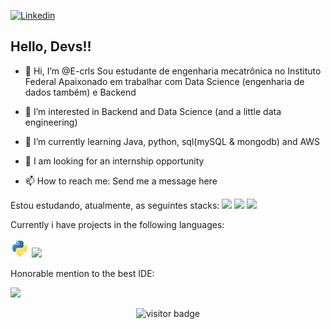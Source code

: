 [![Linkedin](https://img.shields.io/badge/Linkedin-blue?style=flat&logo=linkedin)](https://www.linkedin.com/in/andcarlos/)

## Hello, Devs!!
- 👋 Hi, I’m @E-crls
Sou estudante de engenharia mecatrônica no Instituto Federal
Apaixonado em trabalhar com Data Science (engenharia de dados também) e Backend

- 👀 I’m interested in Backend and Data Science (and a little data engineering)
- 🌱 I’m currently learning Java, python, sql(mySQL & mongodb) and AWS
- 💞️ I am looking for an internship opportunity
- 📫 How to reach me: Send me a message here

Estou estudando, atualmente, as seguintes stacks:
<code><img height="30" src="https://cdn.jsdelivr.net/npm/simple-icons@7.19.0/icons/amazonaws.svg"></code>
<code><img height="30" src="https://cdn.jsdelivr.net/npm/simple-icons@7.19.0/icons/mongodb.svg"></code>
<code><img height="30" src="https://cdn.jsdelivr.net/npm/simple-icons@7.19.0/icons/mysql.svg"></code>



Currently i have projects in the following languages:

<code><img height="30" src="https://raw.githubusercontent.com/devicons/devicon/master/icons/python/python-original.svg"></code>
<code><img height="30" src="https://cdn.jsdelivr.net/gh/devicons/devicon/icons/java/java-original.svg"></code>

<!--<div align="center">
>><a href="https://github.com/rbragadev">
>><img height="160em" src="https://github-readme-stats.vercel.app/api/top-langs/?username=E-crls&layout=compact&langs_count=7&theme=dracula"/>
>><img height="160em" src="https://github-readme-stats.vercel.app/api?username=E-crls&show_icons=true&theme=dracula&include_all_commits=true&count_private=true"/>
>></div>-->

Honorable mention to the best IDE:

<code><img height="30" src="https://cdn.jsdelivr.net/gh/devicons/devicon/icons/vscode/vscode-original.svg"></code>
</p>
</div>
<p align="center">
  <img src="https://visitor-badge.glitch.me/badge?page_id=E-crls.E-crls" alt="visitor badge"/>
</p>
